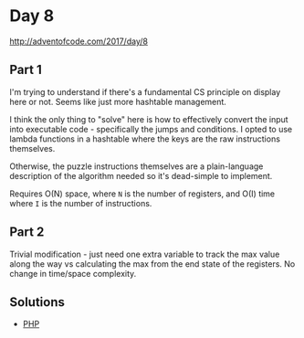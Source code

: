 # Day 8

http://adventofcode.com/2017/day/8

## Part 1

I'm trying to understand if there's a fundamental CS principle on display here or not. Seems like just more hashtable
management.

I think the only thing to "solve" here is how to effectively convert the input into executable code - 
specifically the jumps and conditions. I opted to use lambda functions in a hashtable where the keys are the raw
instructions themselves.

Otherwise, the puzzle instructions themselves are a plain-language description of the algorithm needed so it's dead-simple
to implement.

Requires O(N) space, where `N` is the number of registers, and O(I) time where `I` is the number of instructions.

## Part 2

Trivial modification - just need one extra variable to track the max value along the way vs calculating the max from the
end state of the registers. No change in time/space complexity.

## Solutions

 - [PHP](../../php/src/Solution/Day08Solution.php)